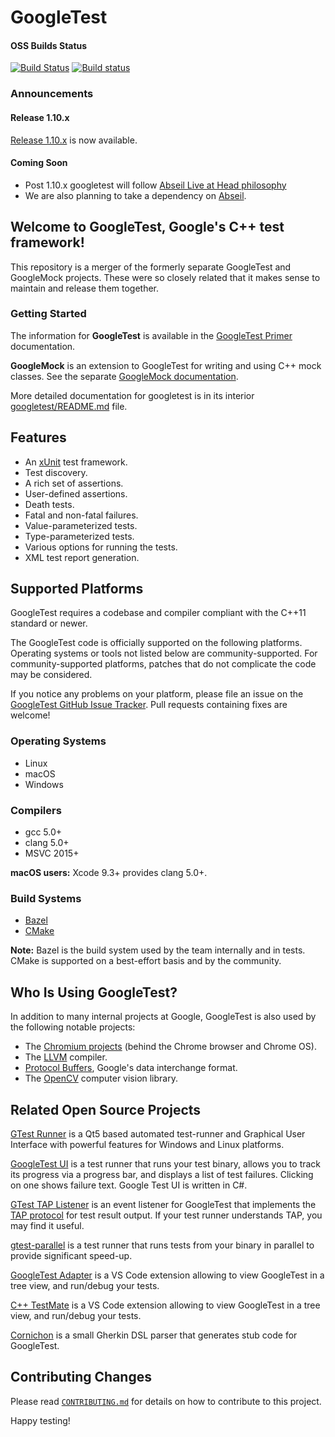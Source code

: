 # GoogleTest

#### OSS Builds Status

[![Build Status](https://api.travis-ci.org/google/googletest.svg?branch=master)](https://travis-ci.org/google/googletest)
[![Build status](https://ci.appveyor.com/api/projects/status/4o38plt0xbo1ubc8/branch/master?svg=true)](https://ci.appveyor.com/project/GoogleTestAppVeyor/googletest/branch/master)

### Announcements

#### Release 1.10.x

[Release 1.10.x](https://github.com/google/googletest/releases/tag/release-1.10.0)
is now available.

#### Coming Soon

*   Post 1.10.x googletest will follow
    [Abseil Live at Head philosophy](https://abseil.io/about/philosophy)
*   We are also planning to take a dependency on
    [Abseil](https://github.com/abseil/abseil-cpp).

## Welcome to **GoogleTest**, Google's C++ test framework!

This repository is a merger of the formerly separate GoogleTest and GoogleMock
projects. These were so closely related that it makes sense to maintain and
release them together.

### Getting Started

The information for **GoogleTest** is available in the [GoogleTest Primer](docs/primer.md) documentation.

**GoogleMock** is an extension to GoogleTest for writing and using C++ mock
classes. See the separate [GoogleMock documentation](googlemock/README.md).

More detailed documentation for googletest is in its interior
[googletest/README.md](googletest/README.md) file.

## Features

*   An [xUnit](https://en.wikipedia.org/wiki/XUnit) test framework.
*   Test discovery.
*   A rich set of assertions.
*   User-defined assertions.
*   Death tests.
*   Fatal and non-fatal failures.
*   Value-parameterized tests.
*   Type-parameterized tests.
*   Various options for running the tests.
*   XML test report generation.

## Supported Platforms

GoogleTest requires a codebase and compiler compliant with the C++11 standard or
newer.

The GoogleTest code is officially supported on the following platforms.
Operating systems or tools not listed below are community-supported. For
community-supported platforms, patches that do not complicate the code may be
considered.

If you notice any problems on your platform, please file an issue on the
[GoogleTest GitHub Issue Tracker](https://github.com/google/googletest/issues).
Pull requests containing fixes are welcome!

### Operating Systems

*   Linux
*   macOS
*   Windows

### Compilers

*   gcc 5.0+
*   clang 5.0+
*   MSVC 2015+

**macOS users:** Xcode 9.3+ provides clang 5.0+.

### Build Systems

*   [Bazel](https://bazel.build/)
*   [CMake](https://cmake.org/)

**Note:** Bazel is the build system used by the team internally and in tests.
CMake is supported on a best-effort basis and by the community.

## Who Is Using GoogleTest?

In addition to many internal projects at Google, GoogleTest is also used by the
following notable projects:

*   The [Chromium projects](http://www.chromium.org/) (behind the Chrome browser
    and Chrome OS).
*   The [LLVM](http://llvm.org/) compiler.
*   [Protocol Buffers](https://github.com/google/protobuf), Google's data
    interchange format.
*   The [OpenCV](http://opencv.org/) computer vision library.

## Related Open Source Projects

[GTest Runner](https://github.com/nholthaus/gtest-runner) is a Qt5 based
automated test-runner and Graphical User Interface with powerful features for
Windows and Linux platforms.

[GoogleTest UI](https://github.com/ospector/gtest-gbar) is a test runner that
runs your test binary, allows you to track its progress via a progress bar, and
displays a list of test failures. Clicking on one shows failure text. Google
Test UI is written in C#.

[GTest TAP Listener](https://github.com/kinow/gtest-tap-listener) is an event
listener for GoogleTest that implements the
[TAP protocol](https://en.wikipedia.org/wiki/Test_Anything_Protocol) for test
result output. If your test runner understands TAP, you may find it useful.

[gtest-parallel](https://github.com/google/gtest-parallel) is a test runner that
runs tests from your binary in parallel to provide significant speed-up.

[GoogleTest Adapter](https://marketplace.visualstudio.com/items?itemName=DavidSchuldenfrei.gtest-adapter)
is a VS Code extension allowing to view GoogleTest in a tree view, and run/debug
your tests.

[C++ TestMate](https://github.com/matepek/vscode-catch2-test-adapter) is a VS
Code extension allowing to view GoogleTest in a tree view, and run/debug your
tests.

[Cornichon](https://pypi.org/project/cornichon/) is a small Gherkin DSL parser
that generates stub code for GoogleTest.

## Contributing Changes

Please read [`CONTRIBUTING.md`](CONTRIBUTING.md) for details on how to
contribute to this project.

Happy testing!

